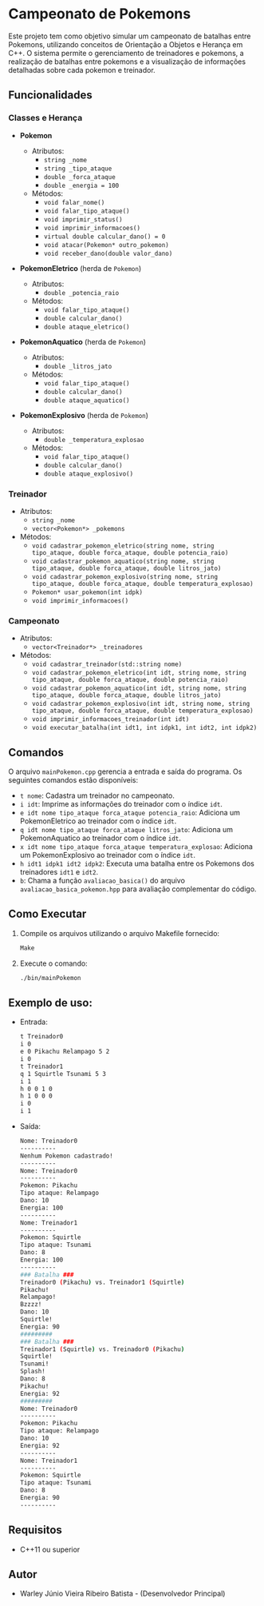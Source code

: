 # Campeonato de Pokemons

Este projeto tem como objetivo simular um campeonato de batalhas entre Pokemons, utilizando conceitos de Orientação a Objetos e Herança em C++. O sistema permite o gerenciamento de treinadores e pokemons, a realização de batalhas entre pokemons e a visualização de informações detalhadas sobre cada pokemon e treinador.

## Funcionalidades

### Classes e Herança

- **Pokemon**
  - Atributos: 
    - `string _nome`
    - `string _tipo_ataque`
    - `double _forca_ataque`
    - `double _energia = 100`
  - Métodos:
    - `void falar_nome()`
    - `void falar_tipo_ataque()`
    - `void imprimir_status()`
    - `void imprimir_informacoes()`
    - `virtual double calcular_dano() = 0`
    - `void atacar(Pokemon* outro_pokemon)`
    - `void receber_dano(double valor_dano)`

- **PokemonEletrico** (herda de `Pokemon`)
  - Atributos:
    - `double _potencia_raio`
  - Métodos:
    - `void falar_tipo_ataque()`
    - `double calcular_dano()`
    - `double ataque_eletrico()`

- **PokemonAquatico** (herda de `Pokemon`)
  - Atributos:
    - `double _litros_jato`
  - Métodos:
    - `void falar_tipo_ataque()`
    - `double calcular_dano()`
    - `double ataque_aquatico()`

- **PokemonExplosivo** (herda de `Pokemon`)
  - Atributos:
    - `double _temperatura_explosao`
  - Métodos:
    - `void falar_tipo_ataque()`
    - `double calcular_dano()`
    - `double ataque_explosivo()`

### Treinador

- Atributos:
  - `string _nome`
  - `vector<Pokemon*> _pokemons`
- Métodos:
  - `void cadastrar_pokemon_eletrico(string nome, string tipo_ataque, double forca_ataque, double potencia_raio)`
  - `void cadastrar_pokemon_aquatico(string nome, string tipo_ataque, double forca_ataque, double litros_jato)`
  - `void cadastrar_pokemon_explosivo(string nome, string tipo_ataque, double forca_ataque, double temperatura_explosao)`
  - `Pokemon* usar_pokemon(int idpk)`
  - `void imprimir_informacoes()`

### Campeonato

- Atributos:
  - `vector<Treinador*> _treinadores`
- Métodos:
  - `void cadastrar_treinador(std::string nome)`
  - `void cadastrar_pokemon_eletrico(int idt, string nome, string tipo_ataque, double forca_ataque, double potencia_raio)`
  - `void cadastrar_pokemon_aquatico(int idt, string nome, string tipo_ataque, double forca_ataque, double litros_jato)`
  - `void cadastrar_pokemon_explosivo(int idt, string nome, string tipo_ataque, double forca_ataque, double temperatura_explosao)`
  - `void imprimir_informacoes_treinador(int idt)`
  - `void executar_batalha(int idt1, int idpk1, int idt2, int idpk2)`

## Comandos

O arquivo `mainPokemon.cpp` gerencia a entrada e saída do programa. Os seguintes comandos estão disponíveis:

- `t nome`: Cadastra um treinador no campeonato.
- `i idt`: Imprime as informações do treinador com o índice `idt`.
- `e idt nome tipo_ataque forca_ataque potencia_raio`: Adiciona um PokemonEletrico ao treinador com o índice `idt`.
- `q idt nome tipo_ataque forca_ataque litros_jato`: Adiciona um PokemonAquatico ao treinador com o índice `idt`.
- `x idt nome tipo_ataque forca_ataque temperatura_explosao`: Adiciona um PokemonExplosivo ao treinador com o índice `idt`.
- `h idt1 idpk1 idt2 idpk2`: Executa uma batalha entre os Pokemons dos treinadores `idt1` e `idt2`.
- `b`: Chama a função `avaliacao_basica()` do arquivo `avaliacao_basica_pokemon.hpp` para avaliação complementar do código.

## Como Executar

1. Compile os arquivos utilizando o arquivo Makefile fornecido:
    ```bash
    Make

2. Execute o comando:
    ```bash
    ./bin/mainPokemon

## Exemplo de uso:

- Entrada:
    ```bash
    t Treinador0
    i 0
    e 0 Pikachu Relampago 5 2
    i 0
    t Treinador1
    q 1 Squirtle Tsunami 5 3
    i 1
    h 0 0 1 0
    h 1 0 0 0
    i 0
    i 1

- Saída:
    ```bash
    Nome: Treinador0
    ----------
    Nenhum Pokemon cadastrado!
    ----------
    Nome: Treinador0
    ----------
    Pokemon: Pikachu
    Tipo ataque: Relampago
    Dano: 10
    Energia: 100
    ----------
    Nome: Treinador1
    ----------
    Pokemon: Squirtle
    Tipo ataque: Tsunami
    Dano: 8
    Energia: 100
    ----------
    ### Batalha ###
    Treinador0 (Pikachu) vs. Treinador1 (Squirtle)
    Pikachu!
    Relampago!
    Bzzzz!
    Dano: 10
    Squirtle!
    Energia: 90
    #########
    ### Batalha ###
    Treinador1 (Squirtle) vs. Treinador0 (Pikachu)
    Squirtle!
    Tsunami!
    Splash!
    Dano: 8
    Pikachu!
    Energia: 92
    #########
    Nome: Treinador0
    ----------
    Pokemon: Pikachu
    Tipo ataque: Relampago
    Dano: 10
    Energia: 92
    ----------
    Nome: Treinador1
    ----------
    Pokemon: Squirtle
    Tipo ataque: Tsunami
    Dano: 8
    Energia: 90
    ----------


## Requisitos

- C++11 ou superior

## Autor

- Warley Júnio Vieira Ribeiro Batista - (Desenvolvedor Principal)




